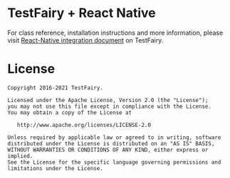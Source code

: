 TestFairy + React Native
========================
For class reference, installation instructions and more information, please visit 
[React-Native integration document](https://docs.testfairy.com/Platforms/React_Native.html
) on TestFairy.

License
=======

    Copyright 2016-2021 TestFairy.

    Licensed under the Apache License, Version 2.0 (the "License");
    you may not use this file except in compliance with the License.
    You may obtain a copy of the License at

       http://www.apache.org/licenses/LICENSE-2.0

    Unless required by applicable law or agreed to in writing, software
    distributed under the License is distributed on an "AS IS" BASIS,
    WITHOUT WARRANTIES OR CONDITIONS OF ANY KIND, either express or implied.
    See the License for the specific language governing permissions and
    limitations under the License.
